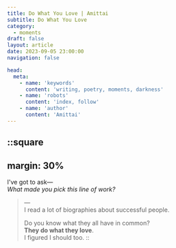 ```yaml
---
title: Do What You Love | Amittai
subtitle: Do What You Love
category:
  - moments
draft: false
layout: article
date: 2023-09-05 23:00:00
navigation: false

head:
  meta:
    - name: 'keywords'
      content: 'writing, poetry, moments, darkness'
    - name: 'robots'
      content: 'index, follow'
    - name: 'author'
      content: 'Amittai'
---
```

::square
---
margin: 30%
---

I've got to ask&mdash;  
_What made you pick this line of work?_

> &mdash;  
> I read a lot of biographies about successful people.
>
> Do you know what they all have in common?  
> **They do what they love**.  
> I figured I should too.
::
